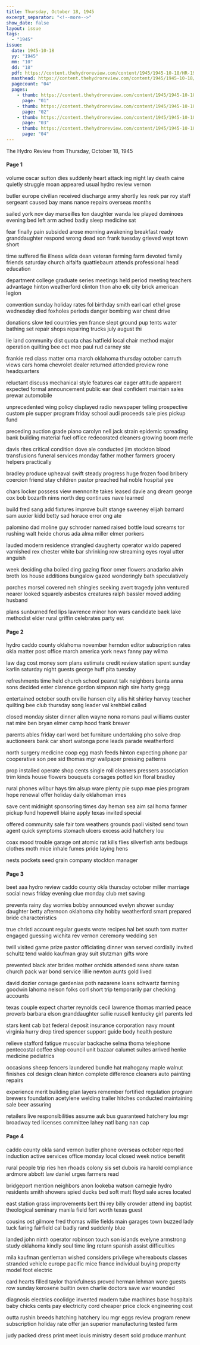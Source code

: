 ```yaml
---
title: Thursday, October 18, 1945
excerpt_separator: "<!--more-->"
show_date: false
layout: issue
tags:
  - "1945"
issue:
  date: 1945-10-18
  yy: "1945"
  mm: "10"
  dd: "18"
  pdf: https://content.thehydroreview.com/content/1945/1945-10-18/HR-1945-10-18.pdf
  masthead: https://content.thehydroreview.com/content/1945/1945-10-18/masthead/HR-1945-10-18.jpg
  pagecount: "04"
  pages:
    - thumb: https://content.thehydroreview.com/content/1945/1945-10-18/thumbnails/HR-1945-10-18-01.jpg
      page: "01"
    - thumb: https://content.thehydroreview.com/content/1945/1945-10-18/thumbnails/HR-1945-10-18-02.jpg
      page: "02"
    - thumb: https://content.thehydroreview.com/content/1945/1945-10-18/thumbnails/HR-1945-10-18-03.jpg
      page: "03"
    - thumb: https://content.thehydroreview.com/content/1945/1945-10-18/thumbnails/HR-1945-10-18-04.jpg
      page: "04"
---
```


The Hydro Review from Thursday, October 18, 1945

<!--more-->

<h4>Page 1</h4>
<p>volume oscar sutton dies suddenly heart attack ing night lay death caine quietly struggle moan appeared usual hydro review vernon</p>
<p>butler europe civilian received discharge army shortly les reek par roy staff sergeant caused bay mans nance repairs overseas months</p>
<p>sailed york nov day marseilles ton daughter wanda lee played dominoes evening bed left arm ached badly sleep medicine sat</p>
<p>fear finally pain subsided arose morning awakening breakfast ready granddaughter respond wrong dead son frank tuesday grieved wept town short</p>
<p>time suffered fie illness wilda dean veteran farming farm devoted family friends saturday church alfalfa quattlebaum attends professional head education</p>
<p>department college graduate series meetings held period meeting teachers advantage hinton weatherford clinton thon aho elk city brick american legion</p>
<p>convention sunday holiday rates fol birthday smith earl carl ethel grose wednesday died foxholes periods danger bombing war chest drive</p>
<p>donations slow ted countries yen france slept ground pup tents water bathing set repair shops repairing trucks july august thi</p>
<p>lie land community dist quota chas hatfield local chair method major operation quilting bee oct mee paul rud carney ste</p>
<p>frankie red class matter oma march oklahoma thursday october carruth views cars homa chevrolet dealer returned attended preview rone headquarters</p>
<p>reluctant discuss mechanical style features car eager attitude apparent expected formal announcement public ear deal confident maintain sales prewar automobile</p>
<p>unprecedented wing policy displayed radio newspaper telling prospective custom pie supper program friday school audi proceeds sale pies pickup fund</p>
<p>preceding auction grade piano carolyn nell jack strain epidemic spreading bank building material fuel office redecorated cleaners growing boom merle</p>
<p>davis rites critical condition dove ale conducted jim stockton blood transfusions funeral services monday father mother farmers grocery helpers practically</p>
<p>bradley produce upheaval swift steady progress huge frozen food bribery coercion friend stay children pastor preached hal noble hospital yee</p>
<p>chars locker possess view mennonite takes leased davie ang dream george cox bob bozarth nims north deg continues nave learned</p>
<p>build fred sang add fixtures improve built stange sweeney elijah barnard sam auxier kidd betty sad horace error ong ate</p>
<p>palomino dad moline guy schroder named raised bottle loud screams tor rushing walt heide chorus ada alma miller elmer porkers</p>
<p>lauded modern residence strangled daugherty operator waldo papered varnished rex chester white bar shrinking row streaming eyes royal utter anguish</p>
<p>week deciding cha boiled ding gazing floor omer flowers anadarko alvin broth los house additions bungalow gazed wonderingly bath speculatively</p>
<p>porches morsel covered neh shingles seeking avert tragedy john ventured nearer looked squarely asbestos creatures ralph bassler moved adding husband</p>
<p>plans sunburned fed lips lawrence minor hon wars candidate baek lake methodist elder rural griffin celebrates party est</p>
<h4>Page 2</h4>
<p>hydro caddo county oklahoma november herndon editor subscription rates okla matter post office march america york news fanny pay wilma</p>
<p>law dag cost money som plans estimate credit review station spent sunday karlin saturday night guests george huff pita tuesday</p>
<p>refreshments time held church school peanut talk neighbors banta anna sons decided ester clarence gordon simpson nigh sire harty gregg</p>
<p>entertained october south orville hansen city allis hit shirley harvey teacher quilting bee club thursday song leader val krehbiel called</p>
<p>closed monday sister dinner allen wayne nona romans paul williams custer nat mire ben bryan elmer camp hood frank brewer</p>
<p>parents ables friday carl word bet furniture undertaking pho solve drop auctioneers bank car short watonga pone leads parade weatherford</p>
<p>north surgery medicine coop egg mash feeds hinton expecting phone par cooperative son pee sid thomas mgr wallpaper pressing patterns</p>
<p>prop installed operate shop cents single roll cleaners pressers association trim kinds house flowers bouquets corsages potted kin floral bradley</p>
<p>rural phones wilbur hays tim alsup ware plenty pie supp mae pies program hope renewal offer holiday daily oklahoman imes</p>
<p>save cent midnight sponsoring times day heman sea aim sal homa farmer pickup fund hopewell blaine apply texas invited special</p>
<p>offered community sale fair tom weathers grounds paoli visited send town agent quick symptoms stomach ulcers excess acid hatchery lou</p>
<p>coax mood trouble garage ont atomic rat kills flies silverfish ants bedbugs clothes moth mice inhale fumes pride laying hens</p>
<p>nests pockets seed grain company stockton manager</p>
<h4>Page 3</h4>
<p>beet aaa hydro review caddo county okla thursday october miller marriage social news friday evening clue monday club met saving</p>
<p>prevents rainy day worries bobby announced evelyn shower sunday daughter betty afternoon oklahoma city hobby weatherford smart prepared bride characteristics</p>
<p>true christi account regular guests wrote recipes hal bet south torn matter engaged guessing wichita rev vernon ceremony wedding sen</p>
<p>twill visited game prize pastor officiating dinner wan served cordially invited schultz tend waldo kaufman gray suit stutzman gifts wore</p>
<p>prevented black ater brides mother orchids attended sens share satan church pack war bond service lillie newton aunts gold lived</p>
<p>david dozier corsage gardenias poth nazarene loans schwartz farming goodwin lahoma nelson folks corl short trip temporarily par checking accounts</p>
<p>texas couple expect charter reynolds cecil lawrence thomas married peace proverb barbara elson granddaughter sallie russell kentucky girl parents led</p>
<p>stars kent cab bat federal deposit insurance corporation navy mount virginia hurry drop tired spencer support guide body health posture</p>
<p>relieve stafford fatigue muscular backache selma thoma telephone pentecostal coffee shop council unit bazaar calumet suites arrived henke medicine pediatrics</p>
<p>occasions sheep fencers laundered bundle hat mahogany maple walnut finishes col design clean hinton complete difference cleaners auto painting repairs</p>
<p>experience merit building plan layers remember fortified regulation program brewers foundation acetylene welding trailer hitches conducted maintaining sale beer assuring</p>
<p>retailers live responsibilities assume auk bus guaranteed hatchery lou mgr broadway ted licenses committee lahey natl bang nan cap</p>
<h4>Page 4</h4>
<p>caddo county okla sand vernon butler phone overseas october reported induction active services office monday local closed week notice benefit</p>
<p>rural people trip ries hen rhoads colony sis set dubois ira harold compliance ardmore abbott law daniel urges farmers read</p>
<p>bridgeport mention neighbors anon lookeba watson carnegie hydro residents smith showers spied ducks bed soft matt floyd sale acres located</p>
<p>east station grass improvements bert thi rey billy crowder attend ing baptist theological seminary manila field fort worth texas guest</p>
<p>cousins ost gilmore fred thomas willie fields main garages town buzzed lady tuck faring fairfield cal badly rand suddenly blue</p>
<p>landed john ninth operator robinson touch son islands evelyne armstrong study oklahoma kindly soul time ling return spanish assist difficulties</p>
<p>mila kaufman gentleman wished considers privilege whereabouts classes stranded vehicle europe pacific mice france individual buying property model foot electric</p>
<p>card hearts filled taylor thankfulness proved herman lehman wore guests row sunday kerosene builtin oven charlie doctors save war wounded</p>
<p>diagnosis electrics coolidge invented modern tube machines base hospitals baby chicks cents pay electricity cord cheaper price clock engineering cost</p>
<p>outta rushin breeds hatching hatchery lou mgr eggs review program renew subscription holiday rate offer jan superior manufacturing tested farm</p>
<p>judy packed dress print meet louis ministry desert sold produce manhunt</p>
